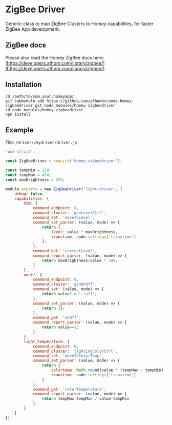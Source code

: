# ZigBee Driver
Generic class to map ZigBee Clusters to Homey capabilities, for faster ZigBee App development.

## ZigBee docs

Please also read the Homey ZigBee docs here: [https://developers.athom.com/library/zigbee/](https://developers.athom.com/library/zigbee/)

## Installation

```
cd /path/to/com.your.homeyapp/
git submodule add https://github.com/athombv/node-homey-zigbeedriver.git node_modules/homey-zigbeedriver
cd node_modules/homey-zigbeedriver
npm install
```

## Example

File: `/drivers/mydriver/driver.js`

```javascript
'use strict';

const ZigBeeDriver = require('homey-zigbeedriver');

const tempMin = 250;
const tempMax = 454;
const maxBrightness = 255;

module.exports = new ZigBeeDriver('light-driver', {
    debug: false,
    capabilities: {
        dim: {
            command_endpoint: 0,
            command_cluster: 'genLevelCtrl',
            command_set: 'moveToLevel',
            command_set_parser: (value, node) => {
                return {
                    level: value * maxBrightness,
                    transtime: node.settings['transtime']
                };
            },
            command_get: 'currentLevel',
            command_report_parser: (value, node) => {
                return maxBrightness/value * 100;
            }
        },
        onoff: {
            command_endpoint: 0,
            command_cluster: 'genOnOff',
            command_set: (value, node) => {
                return value?'on':'off';
            },
            command_set_parser: (value, node) => {
                return {};
            },
            command_get: 'onOff',
            command_report_parser: (value, node) => {
                return value==1;
            }
        },
        light_temperature: {
            command_endpoint: 0,
            command_cluster: 'lightingColorCtrl',
            command_set: 'moveToColorTemp',
            command_set_parser: (value, node) => {
                return {
                    colortemp: Math.round(value * (tempMax - tempMin) + tempMin),
                    transtime: node.settings['transtime']
                }
            },
            command_get: 'colorTemperature',
            command_report_parser: (value, node) => {
                return tempMax-tempMin / value-tempMin
            }
        }
    }
});
```
